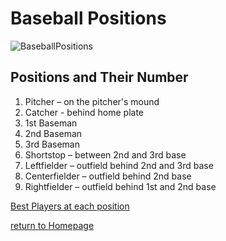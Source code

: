 # Baseball Positions
![BaseballPositions](https://user-images.githubusercontent.com/89403889/138189651-396b6b1e-519d-4763-ab01-a5ea77f85705.png)
## Positions and Their Number
1. Pitcher – on the pitcher's mound
2. Catcher - behind home plate
3. 1st Baseman
4. 2nd Baseman
5. 3rd Baseman
6. Shortstop – between 2nd and 3rd base
7. Leftfielder – outfield behind 2nd and 3rd base
8. Centerfielder – outfield behind 2nd base
9. Rightfielder – outfield behind 1st and 2nd base

[Best Players at each position](https://github.com/Tdneubeck/Midterm-Baseball/blob/main/Players.md)

[return to Homepage](https://github.com/Tdneubeck/Midterm-Baseball/blob/main/README.md)
